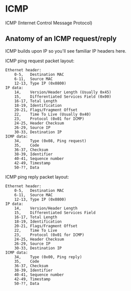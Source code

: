 
ICMP
====

ICMP (Internet Control Message Protocol)


Anatomy of an ICMP request/reply
--------------------------------

ICMP builds upon IP so you'll see familiar IP headers here.

ICMP ping request packet layout:

	Ethernet header:
		0-5,   Destination MAC
		6-11,  Source MAC
		12-13, Type IP (0x0800)
	IP data:
		14,    Version/Header Length (Usually 0x45)
		15,    Differentiated Services Field (0x00)
		16-17, Total Length
		18-19, Identification
		20-21, Flags/Fragment Offset
		22,    Time To Live (Usually 0x40)
		23,    Protocol (0x01 for ICMP)
		24-25, Header Checksum
		26-29, Source IP
		30-33, Destination IP
	ICMP data:
		34,    Type (0x08, Ping request)
		35,    Code
		36-37, Checksum
		38-39, Identifier
		40-41, Sequence number
		42-49, Timestamp
		50-??, Data
		
ICMP ping reply packet layout:

	Ethernet header:
		0-5,   Destination MAC
		6-11,  Source MAC
		12-13, Type IP (0x0800)
	IP data:
		14,    Version/Header Length
		15,    Differentiated Services Field
		16-17, Total Length
		18-19, Identification
		20-21, Flags/Fragment Offset
		22,    Time To Live
		23,    Protocol (0x01 for ICMP)
		24-25, Header Checksum
		26-29, Source IP
		30-33, Destination IP
	ICMP data:
		34,    Type (0x00, Ping reply)
		35,    Code
		36-37, Checksum
		38-39, Identifier
		40-41, Sequence number
		42-49, Timestamp
		50-??, Data
